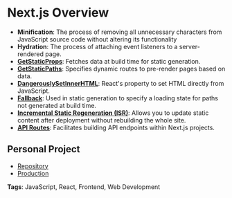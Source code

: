 # Next.js Overview

- **Minification**: The process of removing all unnecessary characters from JavaScript source code without altering its functionality
- **Hydration**: The process of attaching event listeners to a server-rendered page.
- **[GetStaticProps](https://nextjs.org/docs/pages/building-your-application/data-fetching/get-static-props)**: Fetches data at build time for static generation.
- **[GetStaticPaths](https://nextjs.org/docs/pages/building-your-application/data-fetching/get-static-paths)**: Specifies dynamic routes to pre-render pages based on data.
- **[DangerouslySetInnerHTML](https://react.dev/reference/react-dom/components/common#common-props)**: React's property to set HTML directly from JavaScript.
- **[Fallback](https://nextjs.org/docs/pages/api-reference/functions/get-static-paths#fallback-false)**: Used in static generation to specify a loading state for paths not generated at build time.
- **[Incremental Static Regeneration (ISR)](https://nextjs.org/docs/pages/building-your-application/data-fetching/incremental-static-regeneration)**: Allows you to update static content after deployment without rebuilding the whole site.
- **[API Routes](https://nextjs.org/docs/pages/building-your-application/routing/api-routes)**: Facilitates building API endpoints within Next.js projects.

## Personal Project

- [Repository](https://github.com/MjMoshiri/Learn-NextJS)
- [Production](https://nextjs-op.vercel.app/)

**Tags**: JavaScript, React, Frontend, Web Development